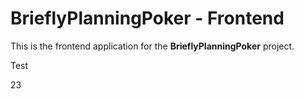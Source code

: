# BrieflyPlanningPoker - Frontend

This is the frontend application for the **BrieflyPlanningPoker** project.

Test

23

